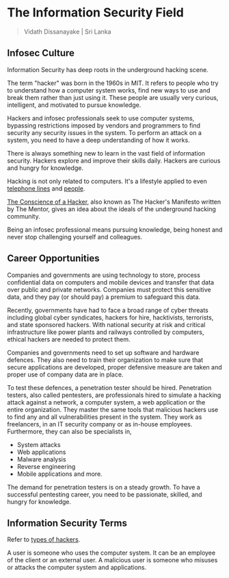 # The Information Security Field

> Vidath Dissanayake | Sri Lanka

## Infosec Culture

Information Security has deep roots in the underground hacking scene. 

The term "hacker" was born in the 1960s in MIT. It refers to people who try to understand how a computer system works, find new ways to use and break them rather than just using it. These people are usually very curious, intelligent, and motivated to pursue knowledge.

Hackers and infosec professionals seek to use computer systems, bypassing restrictions imposed by vendors and programmers to find security any security issues in the system. To perform an attack on a system, you need to have a deep understanding of how it works.

There is always something new to learn in the vast field of information security. Hackers explore and improve their skills daily. Hackers are curious and hungry for knowledge.

Hacking is not only related to computers. It's a lifestyle applied to even [telephone lines](https://en.wikipedia.org/wiki/John_Draper) and [people](https://www.mitnicksecurity.com/about/kevin-mitnick-worlds-most-famous-hacker-biography).

[The Conscience of a Hacker](http://phrack.org/issues/7/3.html), also known as The Hacker's Manifesto written by The Mentor, gives an idea about the ideals of the underground hacking community. 

Being an infosec professional means pursuing knowledge, being honest and never stop challenging yourself and colleagues. 

## Career Opportunities

Companies and governments are using technology to store, process confidential data on computers and mobile devices and transfer that data over public and private networks. Companies must protect this sensitive data, and they pay (or should pay) a premium to safeguard this data.

Recently, governments have had to face a broad range of cyber threats including global cyber syndicates, hackers for hire, hacktivists, terrorists, and state sponsored hackers. With national security at risk and critical infrastructure like power plants and railways controlled by computers, ethical hackers are needed to protect them.

Companies and governments need to set up software and hardware defences. They also need to train their organization to make sure that secure applications are developed, proper defensive measure are taken and proper use of company data are in place.

To test these defences, a penetration tester should be hired. Penetration testers, also called pentesters, are professionals hired to simulate a hacking attack against a network, a computer system, a web application or the entire organization. They master the same tools that malicious hackers use to find any and all vulnerabilities present in the system. They work as freelancers, in an IT security company or as in-house employees. Furthermore, they can also be specialists in,
- System attacks
- Web applications
- Malware analysis
- Reverse engineering
- Mobile applications and more.

The demand for penetration testers is on a steady growth. To have a successful pentesting career, you need to be passionate, skilled, and hungry for knowledge.

## Information Security Terms

Refer to [types of hackers](../../../../../hacking/types%20of%20hackers.md).

A user is someone who uses the computer system. It can be an employee of the client or an external user. A malicious user is someone who misuses or attacks the computer system and applications.

